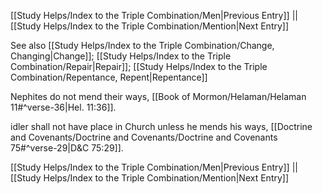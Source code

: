 [[Study Helps/Index to the Triple Combination/Men|Previous Entry]]  ||  [[Study Helps/Index to the Triple Combination/Mention|Next Entry]]

 See also [[Study Helps/Index to the Triple Combination/Change, Changing|Change]]; [[Study Helps/Index to the Triple Combination/Repair|Repair]]; [[Study Helps/Index to the Triple Combination/Repentance, Repent|Repentance]]

 Nephites do not mend their ways, [[Book of Mormon/Helaman/Helaman 11#^verse-36|Hel. 11:36]].

 idler shall not have place in Church unless he mends his ways, [[Doctrine and Covenants/Doctrine and Covenants/Doctrine and Covenants 75#^verse-29|D&C 75:29]].

[[Study Helps/Index to the Triple Combination/Men|Previous Entry]]  ||  [[Study Helps/Index to the Triple Combination/Mention|Next Entry]]